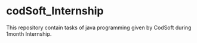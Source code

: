 # codSoft_Internship
This repository contain tasks of java programming given by CodSoft during 1month Internship.

